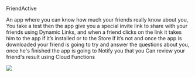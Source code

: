 FriendActive

An app where you can know how much your friends really know about you,
You take a test then the app give you a special invite link to share with your friends using Dynamic Links,
and when a friend clicks on the link it takes him to the app if it’s installed or to the Store if it’s not and once the app is downloaded your friend is going to try and answer the questions about you,
once he's finished the app is going to Notify you that you Can review your friend's result  using Cloud Functions

<img src='https://i.ibb.co/vvq6cCJ/MEGAQUIZZER-4.png'/>
